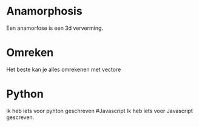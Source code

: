 # Anamorphosis
Een anamorfose is een 3d ververming.
# Omreken
Het beste kan je alles omrekenen met vectore
# Python
Ik heb iets voor pyhton geschreven
#Javascript
Ik heb iets voor Javascript gescreven.
